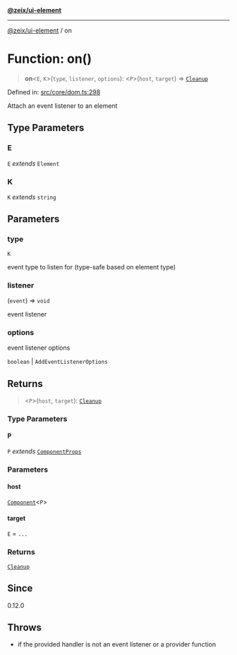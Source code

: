 [**@zeix/ui-element**](../README.md)

***

[@zeix/ui-element](../globals.md) / on

# Function: on()

> **on**\<`E`, `K`\>(`type`, `listener`, `options`): \<`P`\>(`host`, `target`) => [`Cleanup`](../type-aliases/Cleanup.md)

Defined in: [src/core/dom.ts:298](https://github.com/zeixcom/ui-element/blob/0b9c1517fa2a3615fdcca3ecc679ebb5c5c255e7/src/core/dom.ts#L298)

Attach an event listener to an element

## Type Parameters

### E

`E` *extends* `Element`

### K

`K` *extends* `string`

## Parameters

### type

`K`

event type to listen for (type-safe based on element type)

### listener

(`event`) => `void`

event listener

### options

event listener options

`boolean` | `AddEventListenerOptions`

## Returns

> \<`P`\>(`host`, `target`): [`Cleanup`](../type-aliases/Cleanup.md)

### Type Parameters

#### P

`P` *extends* [`ComponentProps`](../type-aliases/ComponentProps.md)

### Parameters

#### host

[`Component`](../type-aliases/Component.md)\<`P`\>

#### target

`E` = `...`

### Returns

[`Cleanup`](../type-aliases/Cleanup.md)

## Since

0.12.0

## Throws

- if the provided handler is not an event listener or a provider function
